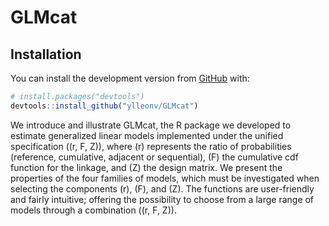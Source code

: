 
<!-- README.md is generated from README.Rmd. Please edit that file -->

# GLMcat

## Installation

You can install the development version from
[GitHub](https://github.com/) with:

``` r
# install.packages("devtools")
devtools::install_github("ylleonv/GLMcat")
```

We introduce and illustrate GLMcat, the R package we developed to
estimate generalized linear models implemented under the unified
specification \((r, F, Z)\), where \(r\) represents the ratio of
probabilities (reference, cumulative, adjacent or sequential), \(F\) the
cumulative cdf function for the linkage, and \(Z\) the design matrix. We
present the properties of the four families of models, which must be
investigated when selecting the components \(r\), \(F\), and \(Z\). The
functions are user-friendly and fairly intuitive; offering the
possibility to choose from a large range of models through a combination
\((r, F, Z)\).
